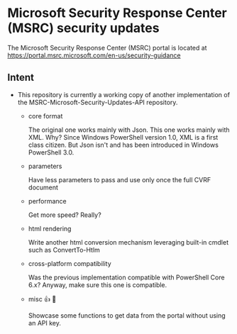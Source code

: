 Microsoft Security Response Center (MSRC) security updates
==========================================================

The Microsoft Security Response Center (MSRC) portal is located at https://portal.msrc.microsoft.com/en-us/security-guidance

<a name="Intent"/>

## Intent

* This repository is currently a working copy of another implementation of the MSRC-Microsoft-Security-Updates-API repository.

    * core format

        The original one works mainly with Json.
        This one works mainly with XML.
        Why? Since Windows PowerShell version 1.0, XML is a first class citizen.
        But Json isn't and has been introduced in Windows PowerShell 3.0.

    * parameters

        Have less parameters to pass and use only once the full CVRF document

    * performance

        Get more speed? Really?

    * html rendering

        Write another html conversion mechanism leveraging built-in cmdlet such as ConvertTo-Htlm

    * cross-platform compatibility
    
        Was the previous implementation compatible with PowerShell Core 6.x?
        Anyway, make sure this one is compatible.

    * misc :+1: :clap:
    
        Showcase some functions to get data from the portal without using an API key.


